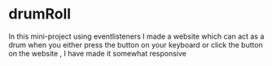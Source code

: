 # drumRoll
In this mini-project using eventlisteners I made a website which can act as a drum when you either press the button on your keyboard or click the button on the website , I have made it somewhat responsive
